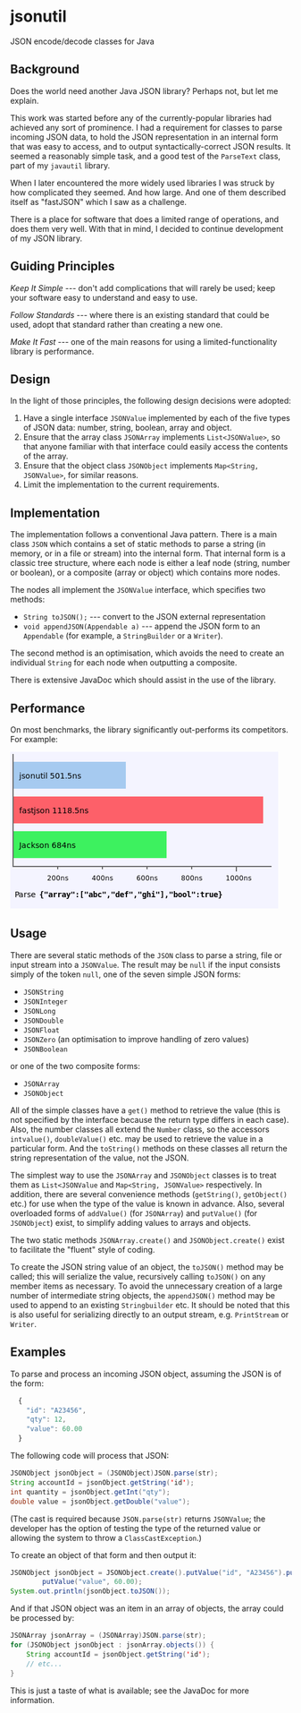# jsonutil

JSON encode/decode classes for Java

## Background

Does the world need another Java JSON library?  Perhaps not, but let me explain.

This work was started before any of the currently-popular libraries had achieved any sort of
prominence.  I had a requirement for classes to parse incoming JSON data, to hold the JSON
representation in an internal form that was easy to access, and to output syntactically-correct
JSON results.  It seemed a reasonably simple task, and a good test of the `ParseText` class,
part of my `javautil` library.

When I later encountered the more widely used libraries I was struck by how complicated they
seemed.  And how large.  And one of them described itself as "fastJSON" which I saw as a
challenge.

There is a place for software that does a limited range of operations, and does them very well.
With that in mind, I decided to continue development of my JSON library.

## Guiding Principles

*Keep It Simple* --- don't add complications that will rarely be used; keep your software easy
to understand and easy to use.

*Follow Standards* --- where there is an existing standard that could be used, adopt that
standard rather than creating a new one.

*Make It Fast* --- one of the main reasons for using a limited-functionality library is performance.

## Design

In the light of those principles, the following design decisions were adopted:

1. Have a single interface `JSONValue` implemented by each of the five types of JSON data:
number, string, boolean, array and object.
2. Ensure that the array class `JSONArray` implements `List<JSONValue>`, so that anyone
familiar with that interface could easily access the contents of the array.
3. Ensure that the object class `JSONObject` implements `Map<String, JSONValue>`, for
similar reasons.
4. Limit the implementation to the current requirements.

## Implementation

The implementation follows a conventional Java pattern.  There is a main class `JSON` which
contains a set of static methods to parse a string (in memory, or in a file or stream) into the
internal form.  That internal form is a classic tree structure, where each node is either a leaf
node (string, number or boolean), or a composite (array or object) which contains more nodes.

The nodes all implement the `JSONValue` interface, which specifies two methods:

* `String toJSON();` --- convert to the JSON external representation
* `void appendJSON(Appendable a)` --- append the JSON form to an `Appendable`
(for example, a `StringBuilder` or a `Writer`).

The second method is an optimisation, which avoids the need to create an individual `String`
for each node when outputting a composite.

There is extensive JavaDoc which should assist in the use of the library.

## Performance

On most benchmarks, the library significantly out-performs its competitors.  For example:

![Diagram](https://github.com/pwall567/jsonutil/raw/develop/benchmark1.png "Benchmark 1")

## Usage

There are several static methods of the `JSON` class to parse a string, file or input stream
into a `JSONValue`.  The result may be `null` if the input consists simply of the token
`null`, one of the seven simple JSON forms:

* `JSONString`
* `JSONInteger`
* `JSONLong`
* `JSONDouble`
* `JSONFloat`
* `JSONZero` (an optimisation to improve handling of zero values)
* `JSONBoolean`

or one of the two composite forms:

* `JSONArray`
* `JSONObject`

All of the simple classes have a `get()` method to retrieve the value (this is not specified by
the interface because the return type differs in each case).  Also, the number classes all
extend the `Number` class, so the accessors `intvalue()`, `doubleValue()` etc. may be used
to retrieve the value in a particular form.  And the `toString()` methods on these classes all
return the string representation of the value, not the JSON.

The simplest way to use the `JSONArray` and `JSONObject` classes is to treat them as
`List<JSONValue` and `Map<String, JSONValue>` respectively.  In addition, there are several
convenience methods (`getString()`, `getObject()` etc.) for use when the type of the value is
known in advance.  Also, several overloaded forms of `addValue()` (for `JSONArray`) and
`putValue()` (for `JSONObject`) exist, to simplify adding values to arrays and objects.

The two static methods `JSONArray.create()` and `JSONObject.create()` exist to facilitate
the "fluent" style of coding.

To create the JSON string value of an object, the `toJSON()` method may be called; this will
serialize the value, recursively calling `toJSON()` on any member items as necessary.  To avoid
the unnecessary creation of a large number of intermediate string objects, the `appendJSON()`
method may be used to append to an existing `Stringbuilder` etc.  It should be noted that this
is also useful for serializing directly to an output stream, e.g. `PrintStream` or `Writer`.

## Examples

To parse and process an incoming JSON object, assuming the JSON is of the form:

```javascript
  {
    "id": "A23456",
    "qty": 12,
    "value": 60.00
  }
```

The following code will process that JSON:

```java
JSONObject jsonObject = (JSONObject)JSON.parse(str);
String accountId = jsonObject.getString('id');
int quantity = jsonObject.getInt("qty");
double value = jsonObject.getDouble("value");
```

(The cast is required because `JSON.parse(str)` returns `JSONValue`; the developer has the
option of testing the type of the returned value or allowing the system to throw a
`ClassCastException`.)

To create an object of that form and then output it:

```java
JSONObject jsonObject = JSONObject.create().putValue("id", "A23456").putValue("qty", 12).
        putValue("value", 60.00);
System.out.println(jsonObject.toJSON()); 
```

And if that JSON object was an item in an array of objects, the array could be processed by:

```java
JSONArray jsonArray = (JSONArray)JSON.parse(str);
for (JSONObject jsonObject : jsonArray.objects()) {
    String accountId = jsonObject.getString('id');
    // etc...
}
```

This is just a taste of what is available; see the JavaDoc for more information.

